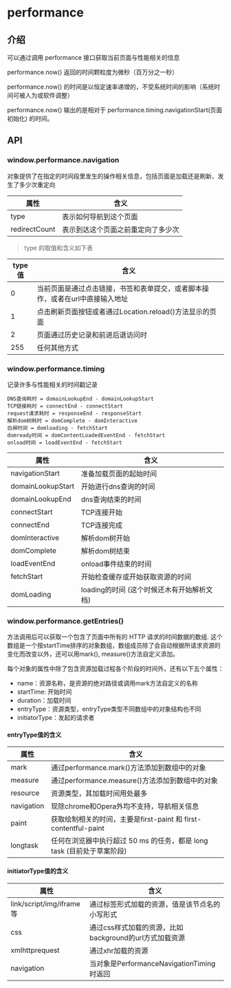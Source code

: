 # performance

## 介绍

可以通过调用 performance 接口获取当前页面与性能相关的信息

performance.now() 返回的时间颗粒度为微秒（百万分之一秒）

performance.now() 的时间是以恒定速率递增的，不受系统时间的影响（系统时间可被人为或软件调整）

performance.now() 输出的是相对于 performance.timing.navigationStart(页面初始化) 的时间。

## API

### window.performance.navigation

对象提供了在指定的时间段里发生的操作相关信息，包括页面是加载还是刷新、发生了多少次重定向

| 属性          | 含义                         |
|---------------|------------------------------|
| type          | 表示如何导航到这个页面          |
| redirectCount | 表示到达这个页面之前重定向了多少次 |

> type 的取值和含义如下表

| type值 | 含义                                                           |
|-------|----------------------------------------------------------------|
| 0     | 当前页面是通过点击链接，书签和表单提交，或者脚本操作，或者在url中直接输入地址 |
| 1     | 点击刷新页面按钮或者通过Location.reload()方法显示的页面              |
| 2     | 页面通过历史记录和前进后退访问时                                    |
| 255   | 任何其他方式                                                     |

### window.performance.timing

记录许多与性能相关的时间戳记录

``` 
DNS查询耗时 = domainLookupEnd - domainLookupStart
TCP链接耗时 = connectEnd - connectStart
request请求耗时 = responseEnd - responseStart
解析dom树耗时 = domComplete - domInteractive
白屏时间 = domloading - fetchStart
domready时间 = domContentLoadedEventEnd - fetchStart
onload时间 = loadEventEnd - fetchStart
```

| 属性              | 含义                                 |
|-------------------|--------------------------------------|
| navigationStart   | 准备加载页面的起始时间                  |
| domainLookupStart | 开始进行dns查询的时间                   |
| domainLookupEnd   | dns查询结束的时间                      |
| connectStart      | TCP连接开始                           |
| connectEnd        | TCP连接完成                           |
| domInteractive    | 解析dom树开始                         |
| domComplete       | 解析dom树结束                         |
| loadEventEnd      | onload事件结束的时间                   |
| fetchStart        | 开始检查缓存或开始获取资源的时间          |
| domLoading        | loading的时间 (这个时候还木有开始解析文档) |

### window.performance.getEntries()

方法调用后可以获取一个包含了页面中所有的 HTTP 请求的时间数据的数组. 这个数组是一个按startTime排序的对象数组，数组成员除了会自动根据所请求资源的变化而改变以外，还可以用mark(), measure()方法自定义添加。

每个对象的属性中除了包含资源加载过程各个阶段的时间外，还有以下五个属性：

* name：资源名称，是资源的绝对路径或调用mark方法自定义的名称
* startTime: 开始时间
* duration：加载时间
* entryType：资源类型，entryType类型不同数组中的对象结构也不同
* initiatorType：发起的请求者

#### entryType值的含义

| 属性       | 含义                                                          |
|------------|---------------------------------------------------------------|
| mark       | 通过performance.mark()方法添加到数组中的对象                      |       
| measure    | 通过performance.measure()方法添加到数组中的对象                   |       
| resource   | 资源类型，其加载时间用处最多                                       |       
| navigation | 现除chrome和Opera外均不支持，导航相关信息                          |       
| paint      | 获取绘制相关的时间，主要是first-paint 和 first-contentful-paint    |       
| longtask   | 任何在浏览器中执行超过 50 ms 的任务，都是 long task (目前处于草案阶段) |       

#### initiatorType值的含义

| 属性                    | 含义                                            |
|-------------------------|-------------------------------------------------|
| link/script/img/iframe等 | 通过标签形式加载的资源，值是该节点名的小写形式          |
| css                     | 通过css样式加载的资源，比如background的url方式加载资源 |
| xmlhttprequest          | 通过xhr加载的资源                                 |
| navigation              | 当对象是PerformanceNavigationTiming时返回         |

